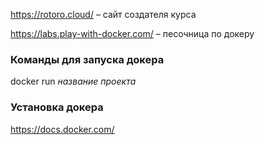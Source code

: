 https://rotoro.cloud/ – сайт создателя курса

https://labs.play-with-docker.com/ – песочница по докеру


### Команды для запуска докера 
docker run *название проекта*


### Установка докера
https://docs.docker.com/